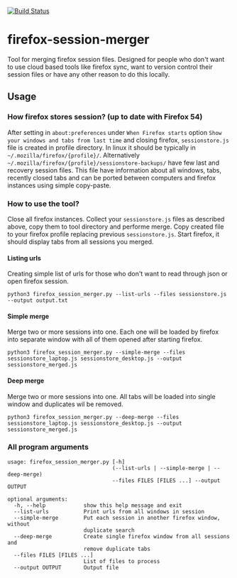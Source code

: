 [![Build Status](https://travis-ci.org/james-cube/firefox-session-merger.svg?branch=master)](https://travis-ci.org/james-cube/firefox-session-merger)

# firefox-session-merger

Tool for merging firefox session files. Designed for people who don't want to use cloud based tools like firefox sync, want to version control their session files or have any other reason to do this locally.

## Usage

### How firefox stores session? (up to date with Firefox 54)

After setting in `about:preferences` under `When Firefox starts` option `Show your windows and tabs from last time` and closing firefox, `sessionstore.js` file is created in profile directory. In linux it should be typically in `~/.mozilla/firefox/{profile}/`. Alternatively `~/.mozilla/firefox/{profile}/sessionstore-backups/` have few last and recovery session files. This file have information about all windows, tabs, recently closed tabs and can be ported between computers and firefox instances using simple copy-paste. 

### How to use the tool?

Close all firefox instances. Collect your `sessionstore.js` files as described above, copy them to tool directory and performe merge. Copy created file to your firefox profile replacing previous `sessionstore.js`. Start firefox, it should display tabs from all sessions you merged. 

#### Listing urls

Creating simple list of urls for those who don't want to read through json or open firefox session.

`python3 firefox_session_merger.py --list-urls --files sessionstore.js --output output.txt`

#### Simple merge

Merge two or more sessions into one. Each one will be loaded by firefox into separate window with all of them opened after starting firefox.

`python3 firefox_session_merger.py --simple-merge --files sessionstore_laptop.js sessionstore_desktop.js --output sessionstore_merged.js`

#### Deep merge

Merge two or more sessions into one. All tabs will be loaded into single window and duplicates wil be removed.

`python3 firefox_session_merger.py --deep-merge --files sessionstore_laptop.js sessionstore_desktop.js --output sessionstore_merged.js`

### All program arguments

```
usage: firefox_session_merger.py [-h]
                                 (--list-urls | --simple-merge | --deep-merge)
                                 --files FILES [FILES ...] --output OUTPUT

optional arguments:
  -h, --help            show this help message and exit
  --list-urls           Print urls from all windows in session
  --simple-merge        Put each session in another firefox window, without
                        duplicate search
  --deep-merge          Create single firefox window from all sessions and
                        remove duplicate tabs
  --files FILES [FILES ...]
                        List of files to process
  --output OUTPUT       Output file
```
